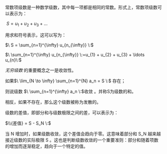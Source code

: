 常数项级数是一种数学级数，其中每一项都是相同的常数。形式上，常数项级数可以表示为：

$\ S = u_{1} + u_{2} + u_{3} + \ldots \:$

用求和符号表示，这可以写为：

$\ S = \sum_{n=1}^{\infty} u_{n_{\infty}} \:$

$\ \sum_{n=1}^{\infty} u_{n_{\infty}} \:=u_{1} + u_{2} + u_{3} + \ldots u_{n}\:$


*无穷级数* 的重要概念之一是收敛性。

如果$\ \lim_{N \to \infty} \sum_{n=1}^{N} a_n = S \:$  存在；

则说级数 $\ \sum_{n=1}^{\infty} a_n  \:$收敛 。并称S为级数的和。

相反，如果不存在，那么这个级数被称为发散的。

级数的差值，即部分和与级数极限之间的差，可以表示为：

$\\{差值} = S - S_N \:$

当 N 增加时，如果级数收敛，这个差值会趋向于零。这意味着部分和  S_N 越来越接近级数的实际极限  S 。这也是判断级数收敛的一个重要准则：部分和随着项数的增加而逐渐稳定，趋向于一个特定的值。

